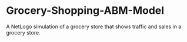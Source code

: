 # Grocery-Shopping-ABM-Model
 A NetLogo simulation of a grocery store that shows traffic and sales in a grocery store.
